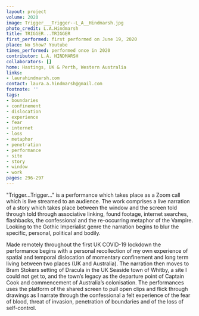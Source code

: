 ```yaml
---
layout: project
volume: 2020
image: Trigger___Trigger--L_A__Hindmarsh.jpg
photo_credit: L.A.Hindmarsh
title: TRIGGER...TRIGGER
first_performed: first performed on June 19, 2020
place: No Show? Youtube
times_performed: performed once in 2020
contributor: L.A. HINDMARSH
collaborators: []
home: Hastings, UK & Perth, Western Australia
links:
- laurahindmarsh.com
contact: laura.a.hindmarsh@gmail.com
footnote: ''
tags:
- boundaries
- confinement
- dislocation
- experience
- fear
- internet
- loss
- metaphor
- penetration
- performance
- site
- story
- window
- work
pages: 296-297
---
```


"Trigger…Trigger…" is a performance which takes place as a Zoom call which is live streamed to an audience. The work comprises a live narration of a story which takes place between the window and the screen told through told through associative linking, found footage, internet searches, flashbacks, the confessional and the re-occurring metaphor of the Vampire. Looking to the Gothic Imperialist genre the narration begins to blur the specific, personal, political and bodily. 

Made remotely throughout the first UK COVID-19 lockdown the performance begins with a personal recollection of my own experience of spatial and temporal dislocation of momentary confinement and long term living between two places (UK and Australia). The narration then moves to Bram Stokers setting of Dracula in the UK Seaside town of Whitby, a site I could not get to, and the town’s legacy as the departure point of Captain Cook and commencement of Australia’s colonisation. The performances uses the platform of the shared screen to pull open clips and flick through drawings as I narrate through the confessional a felt experience of the fear of blood, threat of invasion, penetration of boundaries and of the loss of self-control.

